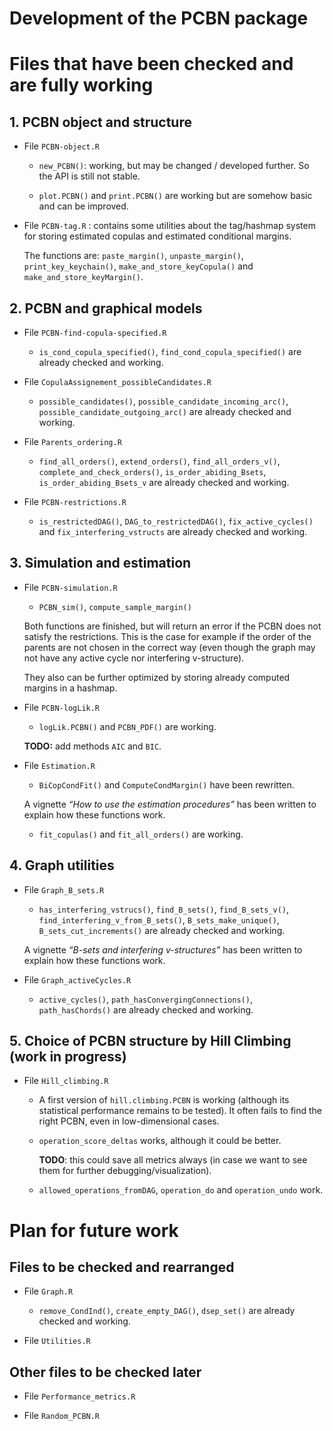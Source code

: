 Development of the PCBN package
================

# Files that have been checked and are fully working

## 1. PCBN object and structure

- File `PCBN-object.R`

  - `new_PCBN()`: working, but may be changed / developed further. So
    the API is still not stable.

  - `plot.PCBN()` and `print.PCBN()` are working but are somehow basic
    and can be improved.

- File `PCBN-tag.R` : contains some utilities about the tag/hashmap
  system for storing estimated copulas and estimated conditional
  margins.

  The functions are: `paste_margin()`, `unpaste_margin()`,
  `print_key_keychain()`, `make_and_store_keyCopula()` and
  `make_and_store_keyMargin()`.

## 2. PCBN and graphical models

- File `PCBN-find-copula-specified.R`

  - `is_cond_copula_specified()`, `find_cond_copula_specified()` are
    already checked and working.

- File `CopulaAssignement_possibleCandidates.R`

  - `possible_candidates()`, `possible_candidate_incoming_arc()`,
    `possible_candidate_outgoing_arc()` are already checked and working.

- File `Parents_ordering.R`

  - `find_all_orders()`, `extend_orders()`, `find_all_orders_v()`,
    `complete_and_check_orders()`, `is_order_abiding_Bsets`,
    `is_order_abiding_Bsets_v` are already checked and working.

- File `PCBN-restrictions.R`

  - `is_restrictedDAG()`, `DAG_to_restrictedDAG()`, `fix_active_cycles()`
    and `fix_interfering_vstructs` are already checked and working.

## 3. Simulation and estimation

- File `PCBN-simulation.R`

  - `PCBN_sim()`, `compute_sample_margin()`

  Both functions are finished, but will return an error if the PCBN does
  not satisfy the restrictions. This is the case for example if the
  order of the parents are not chosen in the correct way (even though
  the graph may not have any active cycle nor interfering v-structure).

  They also can be further optimized by storing already computed margins
  in a hashmap.

- File `PCBN-logLik.R`

  - `logLik.PCBN()` and `PCBN_PDF()` are working.

  **TODO:** add methods `AIC` and `BIC`.

- File `Estimation.R`

  - `BiCopCondFit()` and `ComputeCondMargin()` have been rewritten.

  A vignette *“How to use the estimation procedures”* has been written
  to explain how these functions work.

  - `fit_copulas()` and `fit_all_orders()` are working.

## 4. Graph utilities

- File `Graph_B_sets.R`

  - `has_interfering_vstrucs()`, `find_B_sets()`, `find_B_sets_v()`,
    `find_interfering_v_from_B_sets()`, `B_sets_make_unique()`,
    `B_sets_cut_increments()` are already checked and working.

  A vignette *“B-sets and interfering v-structures”* has been written to
  explain how these functions work.

- File `Graph_activeCycles.R`

  - `active_cycles()`, `path_hasConvergingConnections()`,
    `path_hasChords()` are already checked and working.

## 5. Choice of PCBN structure by Hill Climbing (work in progress)

- File `Hill_climbing.R`
  - A first version of `hill.climbing.PCBN` is working (although its
    statistical performance remains to be tested). It often fails to
    find the right PCBN, even in low-dimensional cases.

  - `operation_score_deltas` works, although it could be better.

    **TODO**: this could save all metrics always (in case we want to see
    them for further debugging/visualization).

  - `allowed_operations_fromDAG`, `operation_do` and `operation_undo`
    work.

# Plan for future work

<!-- ## Files to be checked soon -->

## Files to be checked and rearranged

- File `Graph.R`

  - `remove_CondInd()`, `create_empty_DAG()`, `dsep_set()` are already
    checked and working.

- File `Utilities.R`

## Other files to be checked later

- File `Performance_metrics.R`

- File `Random_PCBN.R`
